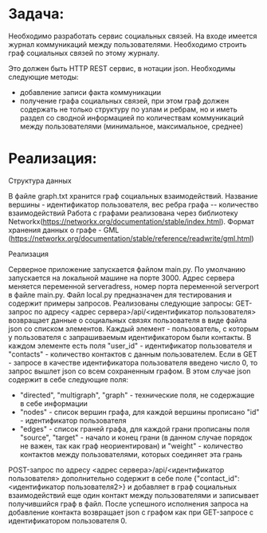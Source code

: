 # Задача:
Необходимо разработать сервис социальных связей.
На входе имеется журнал коммуникаций между пользователями. Необходимо строить граф социальных связей по этому журналу.

Это должен быть HTTP REST сервис, в нотации json.
Необходимы следующие методы:
- добавление записи факта коммуникации
- получение графа социальных связей, при этом граф должен содержать не только структуру по узлам и ребрам, но и иметь раздел со сводной информацией по количествам коммуникаций между пользователями (минимальное, максимальное, среднее)

# Реализация:
Структура данных

В файле graph.txt хранится граф социальных взаимодействий. Название вершины - идентификатор пользователя, вес ребра графа -- количество взаимодействий
Работа с графами реализована через библиотеку Networkx(https://networkx.org/documentation/stable/index.html). Формат хранения данных о графе - GML (https://networkx.org/documentation/stable/reference/readwrite/gml.html)

Реализация

Серверное приложение запускается файлом main.py. По умолчанию запускается на локальной машине на порте 3000. Адрес сервера меняется переменной serveradress, номер порта переменной serverport в файле main.py. Файл local.py предназначен для тестирования и содержит примеры запросов.
Реализованы следующие запросы:
GET-запрос по адресу <адрес сервера>/api/<идентификатор пользователя> возвращает данные о социальных связях пользователя в виде файла json со списком элементов. Каждый элемент - пользователь, с которым у пользователя с запрашиваемым идентификатором были контакты. В каждом элементе есть поля "user_id" - идентификатор пользователя и "contacts" - количество контактов с данным пользователем. Если в GET - запросе в качестве идентификатора пользователя введено число 0, то запрос вышлет json со всем сохраненным графом. В этом случае json содержит в себе следующие поля:
- "directed", "multigraph", "graph" - технические поля, не содержащие в себе информации
- "nodes" - список вершин графа, для каждой вершины прописано "id" - идентификатор пользователя
- "edges" - список граней графа, для каждой грани прописаны поля "source", "target" - начало и конец грани (в данном случае порядок не важен, так как граф неориентирован) и "weight" - количество контактов между пользователями, которых соединяет эта грань

POST-запрос по адресу <адрес сервера>/api/<идентификатор пользователя> дополнительно содержит в себе поле {"contact_id": <идентификатор пользователя2>} и добавляет в граф социальных взаимодействий еще один контакт между пользователями и записывает получившийся граф в файл. После успешного исполнения запроса на добавление контакта возвращает json с графом как при GET-запросе с идентификатором пользователя 0.
